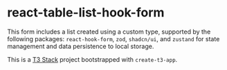 # react-table-list-hook-form

This form includes a list created using a custom type, supported by the following packages: `react-hook-form`, `zod`, `shadcn/ui`, and `zustand` for state management and data persistence to local storage.

This is a [T3 Stack](https://create.t3.gg/) project bootstrapped with `create-t3-app`.

